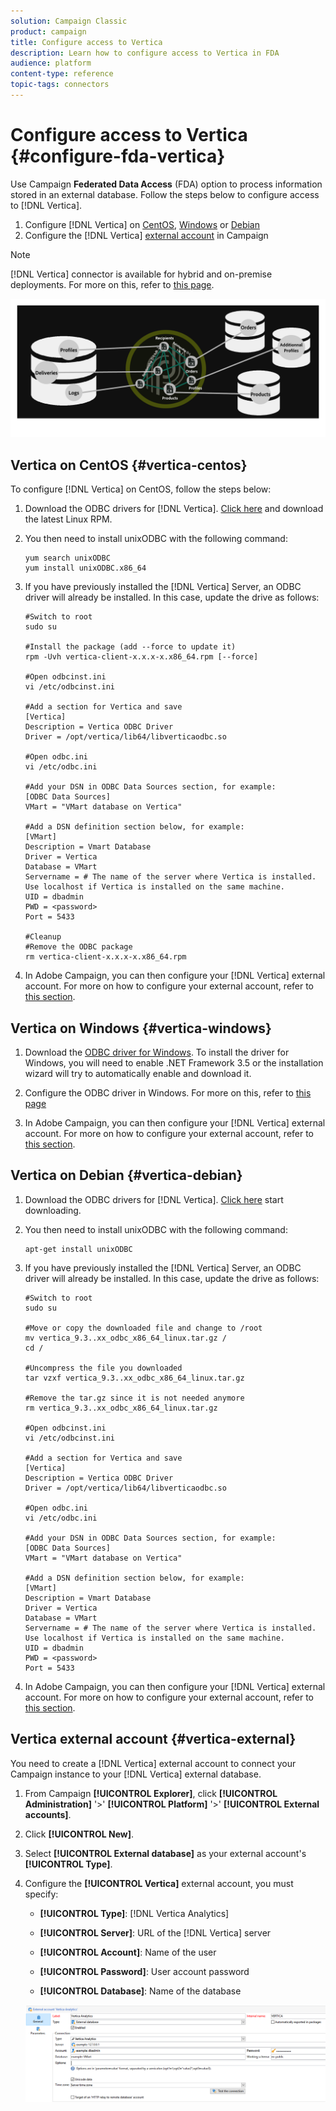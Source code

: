 ```yaml
---
solution: Campaign Classic
product: campaign
title: Configure access to Vertica
description: Learn how to configure access to Vertica in FDA
audience: platform
content-type: reference
topic-tags: connectors
---
```


# Configure access to Vertica {#configure-fda-vertica}

Use Campaign **Federated Data Access** (FDA) option to process information stored in an external database. Follow the steps below to configure access to [!DNL Vertica].

1. Configure [!DNL Vertica] on [CentOS](#vertica-centos), [Windows](#vertica-windows) or [Debian](#vertica-debian)
1. Configure the [!DNL Vertica] [external account](#vertica-external) in Campaign


>[!NOTE]
>
>[!DNL Vertica] connector is available for hybrid and on-premise deployments. For more on this, refer to [this page](../../installation/using/capability-matrix.md).

![](assets/snowflake_3.png)

## Vertica on CentOS {#vertica-centos}

To configure [!DNL Vertica] on CentOS, follow the steps below:

1. Download the ODBC drivers for [!DNL Vertica]. [Click here](https://www.vertica.com/download/vertica/client-drivers/) and download the latest Linux RPM.

1. You then need to install unixODBC with the following command:

    ```
    yum search unixODBC
    yum install unixODBC.x86_64
    ```

1. If you have previously installed the [!DNL Vertica] Server, an ODBC driver will already be installed. In this case, update the drive as follows:

    ```
    #Switch to root
    sudo su
 
    #Install the package (add --force to update it)
    rpm -Uvh vertica-client-x.x.x-x.x86_64.rpm [--force]
 
    #Open odbcinst.ini
    vi /etc/odbcinst.ini
 
    #Add a section for Vertica and save
    [Vertica]
    Description = Vertica ODBC Driver
    Driver = /opt/vertica/lib64/libverticaodbc.so
 
    #Open odbc.ini
    vi /etc/odbc.ini
 
    #Add your DSN in ODBC Data Sources section, for example:
    [ODBC Data Sources]
    VMart = "VMart database on Vertica"
 
    #Add a DSN definition section below, for example:
    [VMart]
    Description = Vmart Database
    Driver = Vertica
    Database = VMart
    Servername = # The name of the server where Vertica is installed. Use localhost if Vertica is installed on the same machine.
    UID = dbadmin
    PWD = <password>
    Port = 5433
    
    #Cleanup
    #Remove the ODBC package
    rm vertica-client-x.x.x-x.x86_64.rpm
    ```

1. In Adobe Campaign, you can then configure your [!DNL Vertica] external account. For more on how to configure your external account, refer to [this section](#vertica-external).

## Vertica on Windows {#vertica-windows}

1. Download the [ODBC driver for Windows](https://www.vertica.com/download/vertica/client-drivers/). To install the driver for Windows, you will need to enable .NET Framework 3.5 or the installation wizard will try to automatically enable and download it.

1. Configure the ODBC driver in Windows. For more on this, refer to [this page](https://www.vertica.com/docs/9.2.x/HTML/Content/Authoring/ConnectingToVertica/ClientODBC/SettingUpADSN.htm)

1. In Adobe Campaign, you can then configure your [!DNL Vertica] external account. For more on how to configure your external account, refer to [this section](#vertical-external).

## Vertica on Debian {#vertica-debian}

1. Download the ODBC drivers for [!DNL Vertica]. [Click here](https://sfc-repo.snowflakecomputing.com/odbc/linux/latest/index.html) start downloading.

1. You then need to install unixODBC with the following command:

    ```
    apt-get install unixODBC
    ```

1. If you have previously installed the [!DNL Vertica] Server, an ODBC driver will already be installed. In this case, update the drive as follows:

    ```
    #Switch to root
    sudo su
 
    #Move or copy the downloaded file and change to /root
    mv vertica_9.3..xx_odbc_x86_64_linux.tar.gz /
    cd /
 
    #Uncompress the file you downloaded
    tar vzxf vertica_9.3..xx_odbc_x86_64_linux.tar.gz
 
    #Remove the tar.gz since it is not needed anymore
    rm vertica_9.3..xx_odbc_x86_64_linux.tar.gz
 
    #Open odbcinst.ini
    vi /etc/odbcinst.ini
 
    #Add a section for Vertica and save
    [Vertica]
    Description = Vertica ODBC Driver
    Driver = /opt/vertica/lib64/libverticaodbc.so
 
    #Open odbc.ini
    vi /etc/odbc.ini
 
    #Add your DSN in ODBC Data Sources section, for example:
    [ODBC Data Sources]
    VMart = "VMart database on Vertica"
 
    #Add a DSN definition section below, for example:
    [VMart]
    Description = Vmart Database
    Driver = Vertica
    Database = VMart
    Servername = # The name of the server where Vertica is installed. Use localhost if Vertica is installed on the same machine.
    UID = dbadmin
    PWD = <password>
    Port = 5433
    ```

1. In Adobe Campaign, you can then configure your [!DNL Vertica] external account. For more on how to configure your external account, refer to [this section](#vertica-external).

## Vertica external account {#vertica-external}

You need to create a [!DNL Vertica] external account to connect your Campaign instance to your [!DNL Vertica] external database.

1. From Campaign **[!UICONTROL Explorer]**, click **[!UICONTROL Administration]** '>' **[!UICONTROL Platform]** '>' **[!UICONTROL External accounts]**.

1. Click **[!UICONTROL New]**.

1. Select **[!UICONTROL External database]** as your external account's **[!UICONTROL Type]**.

1. Configure the **[!UICONTROL Vertica]** external account, you must specify:

    * **[!UICONTROL Type]**: [!DNL Vertica Analytics]

    * **[!UICONTROL Server]**: URL of the [!DNL Vertica] server

    * **[!UICONTROL Account]**: Name of the user

    * **[!UICONTROL Password]**: User account password

    * **[!UICONTROL Database]**: Name of the database

    ![](assets/vertica.png)
